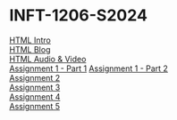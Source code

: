 # INFT-1206-S2024

[HTML Intro](/Class_Notes/HTML/HTML_Intro/index.html)
<br>[HTML Blog](/Class_Notes/HTML/HTML_Intro/blog.html)
<br>[HTML Audio & Video](/Class_Notes/HTML/HTML_Video_Audio/index.html)
<br>[Assignment 1 - Part 1](Assignments/Assignment_1/Part_1_Letter_Markup/index.html)
[Assignment 1 - Part 2](/Assignments/Assignment_1/Part%202_Document_Website_Structure/assets/assets/index.html)
<br>[Assignment 2](Assignments/Assignment_2)
<br>[Assignment 3](Assignments/Assignment_3)
<br>[Assignment 4](Assignments/Assignment_4)
<br>[Assignment 5](Assignments/Assignment_5)

